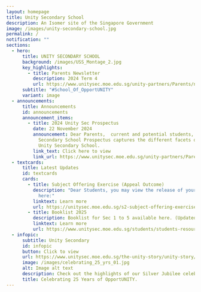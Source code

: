 ```yaml
---
layout: homepage
title: Unity Secondary School
description: An Isomer site of the Singapore Government
image: /images/unity-secondary-school.jpg
permalink: /
notification: ""
sections:
  - hero:
      title: UNITY SECONDARY SCHOOL
      background: /images/USS_Montage_2.jpg
      key_highlights:
        - title: Parents Newsletter
          description: 2024 Term 4
          url: https://www.unitysec.moe.edu.sg/unity-partners/Parents/newsletter/
      subtitle: "#School_Of_OpportUNITY"
      variant: image
  - announcements:
      title: Announcements
      id: announcements
      announcement_items:
        - title: 2024 Unity Sec Prospectus
          date: 22 November 2024
          announcement: Dear Parents,  current and potential students, the 2024 Unity
            Secondary School Prospectus captures the different facets of life in
            Unity Secondary School.
          link_text: Click here to view
          link_url: https://www.unitysec.moe.edu.sg/unity-partners/Parents/newsletter/
  - textcards:
      title: Latest Updates
      id: textcards
      cards:
        - title: Subject Offering Exercise (Appeal Outcome)
          description: "Dear Students, you may view the release of your Appeal outcome
            here:"
          linktext: Learn more
          url: https://unitysec.moe.edu.sg/s2-subject-offering-exercise/
        - title: Booklist 2025
          description: Booklist for Sec 1 to 5 available here. (Updated on 16th Dec)
          linktext: Learn more
          url: https://www.unitysec.moe.edu.sg/students/students-resources/2025-booklist/
  - infopic:
      subtitle: Unity Secondary
      id: infopic
      button: Click to view
      url: https://www.unitysec.moe.edu.sg/the-unity-story/unity-story/
      image: /images/celebrating_25_yrs_01.jpg
      alt: Image alt text
      description: Check out the highlights of our Silver Jubilee celebration here.
      title: Celebrating 25 Years of OpportUNITY.
---
```

